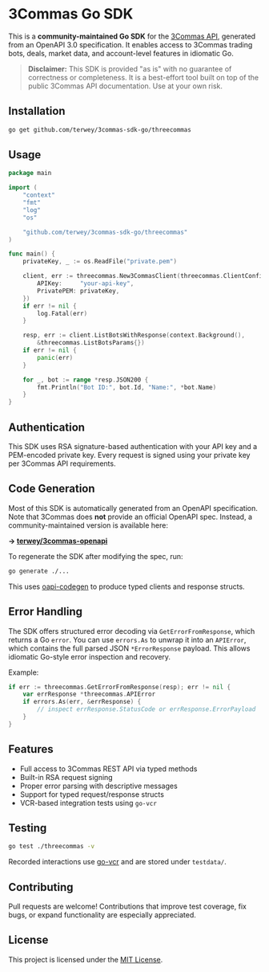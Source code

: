 # 3Commas Go SDK

This is a **community-maintained Go SDK** for the [3Commas API](https://developers.3commas.io), generated from an OpenAPI 3.0 specification. It enables access to 3Commas trading bots, deals, market data, and account-level features in idiomatic Go.

> **Disclaimer:** This SDK is provided "as is" with no guarantee of correctness or completeness. It is a best-effort tool built on top of the public 3Commas API documentation. Use at your own risk.

## Installation

```bash
go get github.com/terwey/3commas-sdk-go/threecommas
```

## Usage

```go
package main

import (
	"context"
	"fmt"
	"log"
	"os"

	"github.com/terwey/3commas-sdk-go/threecommas"
)

func main() {
	privateKey, _ := os.ReadFile("private.pem")

	client, err := threecommas.New3CommasClient(threecommas.ClientConfig{
		APIKey:     "your-api-key",
		PrivatePEM: privateKey,
	})
	if err != nil {
		log.Fatal(err)
	}

	resp, err := client.ListBotsWithResponse(context.Background(),
        &threecommas.ListBotsParams{})
	if err != nil {
		panic(err)
	}

	for _, bot := range *resp.JSON200 {
		fmt.Println("Bot ID:", bot.Id, "Name:", *bot.Name)
	}
}
```

## Authentication

This SDK uses RSA signature-based authentication with your API key and a PEM-encoded private key. Every request is signed using your private key per 3Commas API requirements.

## Code Generation

Most of this SDK is automatically generated from an OpenAPI specification. Note that 3Commas does **not** provide an official OpenAPI spec. Instead, a community-maintained version is available here:

**→ [terwey/3commas-openapi](https://github.com/terwey/3commas-openapi)**

To regenerate the SDK after modifying the spec, run:

```bash
go generate ./...
```

This uses [oapi-codegen](https://github.com/deepmap/oapi-codegen) to produce typed clients and response structs.

## Error Handling

The SDK offers structured error decoding via `GetErrorFromResponse`, which returns a Go `error`. You can use `errors.As` to unwrap it into an `APIError`, which contains the full parsed JSON `*ErrorResponse` payload. This allows idiomatic Go-style error inspection and recovery.

Example:

```go
if err := threecommas.GetErrorFromResponse(resp); err != nil {
	var errResponse *threecommas.APIError
	if errors.As(err, &errResponse) {
		// inspect errResponse.StatusCode or errResponse.ErrorPayload
	}
}
```

## Features

* Full access to 3Commas REST API via typed methods
* Built-in RSA request signing
* Proper error parsing with descriptive messages
* Support for typed request/response structs
* VCR-based integration tests using `go-vcr`

## Testing

```bash
go test ./threecommas -v
```

Recorded interactions use [go-vcr](https://github.com/dnaeon/go-vcr) and are stored under `testdata/`.

## Contributing

Pull requests are welcome! Contributions that improve test coverage, fix bugs, or expand functionality are especially appreciated.

## License

This project is licensed under the [MIT License](LICENSE).
